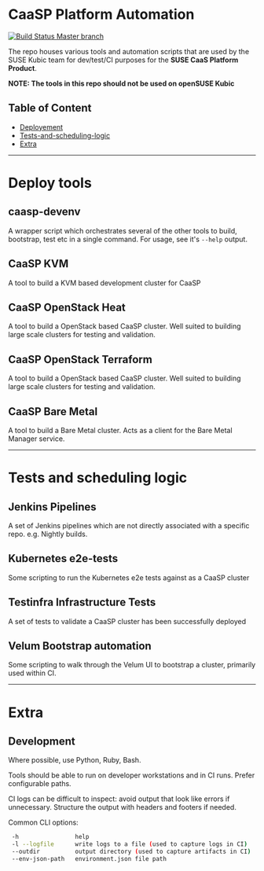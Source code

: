 # CaaSP Platform Automation

[![Build Status Master branch](https://travis-ci.org/kubic-project/automation.svg?branch=master)](https://travis-ci.org/kubic-project/automation)

The repo houses various tools and automation scripts that are used by the
SUSE Kubic team for dev/test/CI purposes for the **SUSE CaaS Platform Product**.

**NOTE: The tools in this repo should not be used on openSUSE Kubic**

## Table of Content

- [Deployement](#deploy-tools)
- [Tests-and-scheduling-logic](#tests-and-scheduling-logic)
- [Extra](#extra)

___
# Deploy tools

## caasp-devenv

A wrapper script which orchestrates several of the other tools to build,
bootstrap, test etc in a single command. For usage, see it's `--help`
output.

## CaaSP KVM

A tool to build a KVM based development cluster for CaaSP

## CaaSP OpenStack Heat

A tool to build a OpenStack based CaaSP cluster. Well suited to building
large scale clusters for testing and validation.

## CaaSP OpenStack Terraform

A tool to build a OpenStack based CaaSP cluster. Well suited to building
large scale clusters for testing and validation.

## CaaSP Bare Metal

A tool to build a Bare Metal cluster. Acts as a client for the Bare Metal
Manager service.
___
# Tests and scheduling logic

## Jenkins Pipelines

A set of Jenkins pipelines which are not directly associated with a specific
repo. e.g. Nightly builds.

## Kubernetes e2e-tests

Some scripting to run the Kubernetes e2e tests against as a CaaSP cluster

## Testinfra Infrastructure Tests

A set of tests to validate a CaaSP cluster has been successfully deployed

## Velum Bootstrap automation

Some scripting to walk through the Velum UI to bootstrap a cluster, primarily
used within CI.
___
# Extra 

## Development

Where possible, use Python, Ruby, Bash.

Tools should be able to run on developer workstations and in CI runs.
Prefer configurable paths.

CI logs can be difficult to inspect: avoid output that look like
errors if unnecessary. Structure the output with headers and footers if needed.

Common CLI options:
```sh
 -h                help
 -l --logfile      write logs to a file (used to capture logs in CI)
 --outdir          output directory (used to capture artifacts in CI)
 --env-json-path   environment.json file path
```
